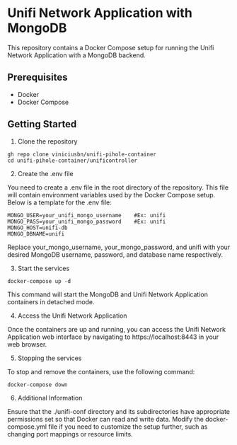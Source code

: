 # Unifi Network Application with MongoDB

This repository contains a Docker Compose setup for running the Unifi Network Application with a MongoDB backend.

## Prerequisites
- Docker
- Docker Compose

## Getting Started

1. Clone the repository
```
gh repo clone viniciusbn/unifi-pihole-container
cd unifi-pihole-container/unificontroller
```
2. Create the .env file

You need to create a .env file in the root directory of the repository. This file will contain environment variables used by the Docker Compose setup. Below is a template for the .env file:
```
MONGO_USER=your_unifi_mongo_username    #Ex: unifi
MONGO_PASS=your_unifi_mongo_password    #Ex: unifi
MONGO_HOST=unifi-db
MONGO_DBNAME=unifi
```
Replace your_mongo_username, your_mongo_password, and unifi with your desired MongoDB username, password, and database name respectively.

3. Start the services
```
docker-compose up -d
```
This command will start the MongoDB and Unifi Network Application containers in detached mode.

4. Access the Unifi Network Application

Once the containers are up and running, you can access the Unifi Network Application web interface by navigating to https://localhost:8443 in your web browser.

5. Stopping the services

To stop and remove the containers, use the following command:
```
docker-compose down
````

6. Additional Information

Ensure that the ./unifi-conf directory and its subdirectories have appropriate permissions set so that Docker can read and write data.
Modify the docker-compose.yml file if you need to customize the setup further, such as changing port mappings or resource limits.